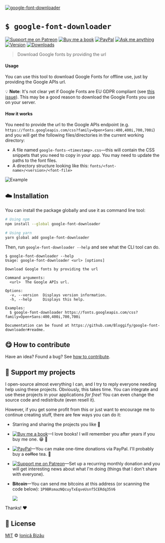 <!-- Please do not edit this file. Edit the `blah` field in the `package.json` instead. If in doubt, open an issue. -->


[![google-font-downloader](https://i.imgur.com/arpGZH6.png)](#)

# `$ google-font-downloader`

 [![Support me on Patreon][badge_patreon]][patreon] [![Buy me a book][badge_amazon]][amazon] [![PayPal][badge_paypal_donate]][paypal-donations] [![Ask me anything](https://img.shields.io/badge/ask%20me-anything-1abc9c.svg)](https://github.com/IonicaBizau/ama) [![Version](https://img.shields.io/npm/v/google-font-downloader.svg)](https://www.npmjs.com/package/google-font-downloader) [![Downloads](https://img.shields.io/npm/dt/google-font-downloader.svg)](https://www.npmjs.com/package/google-font-downloader)

> Download Google fonts by providing the url

#### Usage


You can use this tool to download Google Fonts for offline use, just by providing the Google APIs url.


:bulb: **Note**: It's not clear yet if Google Fonts are EU GDPR compliant (see [this issue](https://github.com/google/fonts/issues/1495)). This may be a good reason to download the Google Fonts you use on your server.

#### How it works


You need to provide the url to the Google APIs endpoint (e.g. `https://fonts.googleapis.com/css?family=Open+Sans:400,400i,700,700i`) and you will get the following files/directories in the current working directory:


 - A file named `google-fonts-<timestamp>.css`—this will contain the CSS snippets that you need to copy in your app. You may need to update the paths to the font files.
 - A directory structure looking like this: `fonts/<font-name>/<version>/<font-file>`

![Example](https://i.imgur.com/yGcOPKg.gif)


## :cloud: Installation

You can install the package globally and use it as command line tool:


```sh
# Using npm
npm install --global google-font-downloader

# Using yarn
yarn global add google-font-downloader
```


Then, run `google-font-downloader --help` and see what the CLI tool can do.


```
$ google-font-downloader --help
Usage: google-font-downloader <url> [options]

Download Google fonts by providing the url

Command arguments:
  <url>  The Google APIs url.

Options:
  -v, --version  Displays version information.
  -h, --help     Displays this help.

Examples:
  $ google-font-downloader https://fonts.googleapis.com/css?family=Open+Sans:400,400i,700,700i

Documentation can be found at https://github.com/Bloggify/google-font-downloader#readme.
```

## :yum: How to contribute
Have an idea? Found a bug? See [how to contribute][contributing].


## :sparkling_heart: Support my projects

I open-source almost everything I can, and I try to reply everyone needing help using these projects. Obviously,
this takes time. You can integrate and use these projects in your applications *for free*! You can even change the source code and redistribute (even resell it).

However, if you get some profit from this or just want to encourage me to continue creating stuff, there are few ways you can do it:

 - Starring and sharing the projects you like :rocket:
 - [![Buy me a book][badge_amazon]][amazon]—I love books! I will remember you after years if you buy me one. :grin: :book:
 - [![PayPal][badge_paypal]][paypal-donations]—You can make one-time donations via PayPal. I'll probably buy a ~~coffee~~ tea. :tea:
 - [![Support me on Patreon][badge_patreon]][patreon]—Set up a recurring monthly donation and you will get interesting news about what I'm doing (things that I don't share with everyone).
 - **Bitcoin**—You can send me bitcoins at this address (or scanning the code below): `1P9BRsmazNQcuyTxEqveUsnf5CERdq35V6`

    ![](https://i.imgur.com/z6OQI95.png)

Thanks! :heart:



## :scroll: License

[MIT][license] © [Ionică Bizău][website]

[badge_patreon]: http://ionicabizau.github.io/badges/patreon.svg
[badge_amazon]: http://ionicabizau.github.io/badges/amazon.svg
[badge_paypal]: http://ionicabizau.github.io/badges/paypal.svg
[badge_paypal_donate]: http://ionicabizau.github.io/badges/paypal_donate.svg
[patreon]: https://www.patreon.com/ionicabizau
[amazon]: http://amzn.eu/hRo9sIZ
[paypal-donations]: https://www.paypal.com/cgi-bin/webscr?cmd=_s-xclick&hosted_button_id=RVXDDLKKLQRJW
[donate-now]: http://i.imgur.com/6cMbHOC.png

[license]: http://showalicense.com/?fullname=Ionic%C4%83%20Biz%C4%83u%20%3Cbizauionica%40gmail.com%3E%20(https%3A%2F%2Fionicabizau.net)&year=2018#license-mit
[website]: https://ionicabizau.net
[contributing]: /CONTRIBUTING.md
[docs]: /DOCUMENTATION.md
